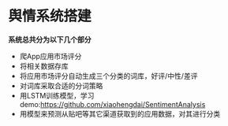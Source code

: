 # **舆情系统搭建**
**系统总共分为以下几个部分**
- 爬App应用市场评分
- 将相关数据存库
- 将应用市场评分自动生成三个分类的词库，好评/中性/差评
- 对词库采取合适的分词策略
- 用LSTM训练模型，学习demo:https://github.com/xiaohengdai/SentimentAnalysis
- 用模型来预测从贴吧等其它渠道获取到的应用数据，对其进行分类
